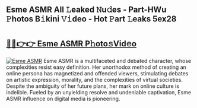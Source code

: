 ## Esme ASMR All 𝙻eaked 𝙽u𝚍es - Part-HWu 𝙿hotos B𝚒kini 𝚅𝚒deo - Hot 𝙿art 𝙻eaks 5ex28

# <h2><a href="http://ld1aea.urlbe.top/?page=Esme+ASMR">🔗🔗👉👉 Esme ASMR P𝚑oto𝚜Vid𝚎o</a></h2>

[![Esme ASMR](https://i.imgur.com/eBuTRDB.gif)](http://ld1aea.urlbe.top/?page=Esme+ASMR)
Esme ASMR is a multifaceted and debated character, whose complexities resist easy definition. Her unorthodox method of creating an online persona has magnetized and offended viewers, stimulating debates on artistic expression, morality, and the complexities of virtual societies. Despite the ambiguity of her future plans, her mark on online culture is indelible. Fueled by an unyielding resolve and undeniable captivation, Esme ASMR influence on digital media is pioneering.
